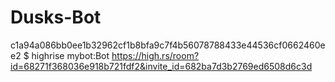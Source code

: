 # Dusks-Bot
c1a94a086bb0ee1b32962cf1b8bfa9c7f4b56078788433e44536cf0662460ee2
$ highrise mybot:Bot <room ID> <API token>https://high.rs/room?id=68271f368036e918b721fdf2&invite_id=682ba7d3b2769ed6508d6c3d
